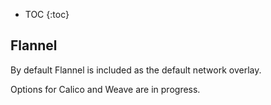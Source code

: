 * TOC
{:toc}

## Flannel

By default Flannel is included as the default network overlay. 

Options for Calico and Weave are in progress. 